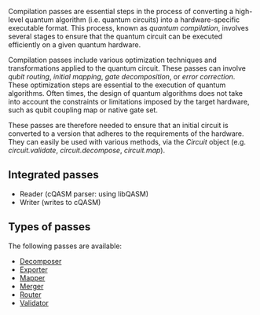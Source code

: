Compilation passes are essential steps in the process of converting a high-level quantum algorithm (i.e. quantum
circuits) into a hardware-specific executable format.
This process, known as _quantum compilation_,
involves several stages to ensure that the quantum circuit can be executed efficiently on a given quantum hardware.

Compilation passes include various optimization techniques and transformations applied to the quantum circuit.
These passes can involve _qubit routing_, _initial mapping_, _gate decomposition_, or _error correction_.
These optimization steps are essential to the execution of quantum algorithms.
Often times, the design of quantum algorithms does not take into account the constraints or limitations imposed by the
target hardware, such as qubit coupling map or native gate set.

These passes are therefore needed to ensure that an initial circuit is converted to a version that adheres to the
requirements of the hardware. They can easily be used with various methods, via the _Circuit_ object (e.g. _circuit.validate_, _circuit.decompose_, _circuit.map_). 

## Integrated passes

- Reader (cQASM parser: using libQASM)
- Writer (writes to cQASM)

## Types of passes

The following passes are available:

- [Decomposer](types-of-passes/decomposition/index.md)
- [Exporter](types-of-passes/exporting/index.md)
- [Mapper](types-of-passes/mapping/index.md)
- [Merger](types-of-passes/merging/index.md)
- [Router](types-of-passes/routing/index.md)
- [Validator](types-of-passes/validation/index.md)
